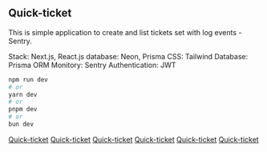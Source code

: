 
## Quick-ticket

This is simple application to create and list tickets set with log events - Sentry. 
 
Stack: 
Next.js, React.js 
database: Neon, Prisma 
CSS: Tailwind 
Database: Prisma ORM 
Monitory: Sentry 
Authentication: JWT 


```bash
npm run dev
# or
yarn dev
# or
pnpm dev
# or
bun dev
```
[Quick-ticket](https://github.com/atelesjr/quick-ticket/blob/master/public/home.png)
[Quick-ticket](https://github.com/atelesjr/quick-ticket/blob/master/public/login.png)
[Quick-ticket](https://github.com/atelesjr/quick-ticket/blob/master/public/tickets.png)
[Quick-ticket](https://github.com/atelesjr/quick-ticket/blob/master/public/ticket-item.png)
[Quick-ticket](https://github.com/atelesjr/quick-ticket/blob/master/public/ticket-new.png)
[Quick-ticket](https://github.com/atelesjr/quick-ticket/blob/master/public/register.png)




